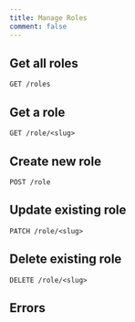 ```yaml
---
title: Manage Roles
comment: false
---
```


## Get all roles

`GET /roles`

## Get a role

`GET /role/<slug>`

## Create new role

`POST /role`

## Update existing role

`PATCH /role/<slug>`

## Delete existing role

`DELETE /role/<slug>`

## Errors
